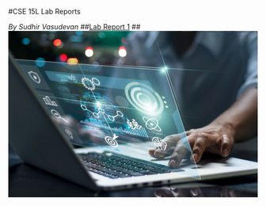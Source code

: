 
#CSE 15L Lab Reports

_By Sudhir Vasudevan_
##[Lab Report 1](lab-report-1-week-2.html)
##![Image](labimg.png)